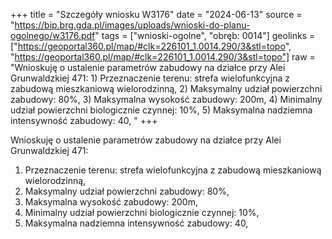 +++
title = "Szczegóły wniosku W3176"
date = "2024-06-13"
source = "https://bip.brg.gda.pl/images/uploads/wnioski-do-planu-ogolnego/w3176.pdf"
tags = ["wnioski-ogolne", "obręb: 0014"]
geolinks = ["https://geoportal360.pl/map/#clk=226101_1.0014.290/3&stl=topo", "https://geoportal360.pl/map/#clk=226101_1.0014.290/3&stl=topo"]
raw = "Wnioskuję o ustalenie parametrów zabudowy na działce przy Alei Grunwaldzkiej 471: 1) Przeznaczenie terenu: strefa wielofunkcyjna z zabudową mieszkaniową wielorodzinną, 2) Maksymalny udział powierzchni zabudowy: 80%, 3) Maksymalna wysokość zabudowy: 200m, 4) Minimalny udział powierzchni biologicznie czynnej: 10%, 5) Maksymalna nadziemna intensywność zabudowy: 40, "
+++

Wnioskuję o ustalenie parametrów zabudowy na działce przy Alei Grunwaldzkiej 471:
1) Przeznaczenie terenu: strefa wielofunkcyjna z zabudową mieszkaniową wielorodzinną,
2) Maksymalny udział powierzchni zabudowy: 80%,
3) Maksymalna wysokość zabudowy: 200m,
4) Minimalny udział powierzchni biologicznie czynnej: 10%,
5) Maksymalna nadziemna intensywność zabudowy: 40,



